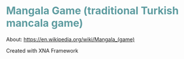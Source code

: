 <h1 style="color: #5e9ca0;">Mangala Game (traditional Turkish mancala game)</h1>
<p>About:&nbsp;<a href="https://en.wikipedia.org/wiki/Mangala_(game)">https://en.wikipedia.org/wiki/Mangala_(game)</a></p>
<p>Created with XNA Framework</p>
